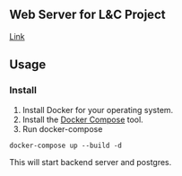 ## Web Server for L&C Project

[Link](https://project-landc.herokuapp.com/docs/)

## Usage

### Install

1. Install Docker for your operating system.
2. Install the [Docker Compose](https://docs.docker.com/compose/install/) tool.
3. Run docker-compose

```
docker-compose up --build -d
```

This will start backend server and postgres.

